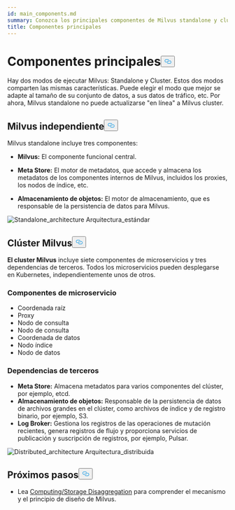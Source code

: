```yaml
---
id: main_components.md
summary: Conozca los principales componentes de Milvus standalone y cluster.
title: Componentes principales
---
```


<h1 id="Main-Components" class="common-anchor-header">Componentes principales<button data-href="#Main-Components" class="anchor-icon" translate="no">
      <svg translate="no"
        aria-hidden="true"
        focusable="false"
        height="20"
        version="1.1"
        viewBox="0 0 16 16"
        width="16"
      >
        <path
          fill="#0092E4"
          fill-rule="evenodd"
          d="M4 9h1v1H4c-1.5 0-3-1.69-3-3.5S2.55 3 4 3h4c1.45 0 3 1.69 3 3.5 0 1.41-.91 2.72-2 3.25V8.59c.58-.45 1-1.27 1-2.09C10 5.22 8.98 4 8 4H4c-.98 0-2 1.22-2 2.5S3 9 4 9zm9-3h-1v1h1c1 0 2 1.22 2 2.5S13.98 12 13 12H9c-.98 0-2-1.22-2-2.5 0-.83.42-1.64 1-2.09V6.25c-1.09.53-2 1.84-2 3.25C6 11.31 7.55 13 9 13h4c1.45 0 3-1.69 3-3.5S14.5 6 13 6z"
        ></path>
      </svg>
    </button></h1><p>Hay dos modos de ejecutar Milvus: Standalone y Cluster. Estos dos modos comparten las mismas características. Puede elegir el modo que mejor se adapte al tamaño de su conjunto de datos, a sus datos de tráfico, etc. Por ahora, Milvus standalone no puede actualizarse "en línea" a Milvus cluster.</p>
<h2 id="Milvus-standalone" class="common-anchor-header">Milvus independiente<button data-href="#Milvus-standalone" class="anchor-icon" translate="no">
      <svg translate="no"
        aria-hidden="true"
        focusable="false"
        height="20"
        version="1.1"
        viewBox="0 0 16 16"
        width="16"
      >
        <path
          fill="#0092E4"
          fill-rule="evenodd"
          d="M4 9h1v1H4c-1.5 0-3-1.69-3-3.5S2.55 3 4 3h4c1.45 0 3 1.69 3 3.5 0 1.41-.91 2.72-2 3.25V8.59c.58-.45 1-1.27 1-2.09C10 5.22 8.98 4 8 4H4c-.98 0-2 1.22-2 2.5S3 9 4 9zm9-3h-1v1h1c1 0 2 1.22 2 2.5S13.98 12 13 12H9c-.98 0-2-1.22-2-2.5 0-.83.42-1.64 1-2.09V6.25c-1.09.53-2 1.84-2 3.25C6 11.31 7.55 13 9 13h4c1.45 0 3-1.69 3-3.5S14.5 6 13 6z"
        ></path>
      </svg>
    </button></h2><p>Milvus standalone incluye tres componentes:</p>
<ul>
<li><p><strong>Milvus:</strong> El componente funcional central.</p></li>
<li><p><strong>Meta Store:</strong> El motor de metadatos, que accede y almacena los metadatos de los componentes internos de Milvus, incluidos los proxies, los nodos de índice, etc.</p></li>
<li><p><strong>Almacenamiento de objetos:</strong> El motor de almacenamiento, que es responsable de la persistencia de datos para Milvus.</p></li>
</ul>
<p>
  
   <span class="img-wrapper"> <img translate="no" src="/docs/v2.5.x/assets/standalone_architecture.jpg" alt="Standalone_architecture" class="doc-image" id="standalone_architecture" />
   </span> <span class="img-wrapper"> <span>Arquitectura_estándar</span> </span></p>
<h2 id="Milvus-cluster" class="common-anchor-header">Clúster Milvus<button data-href="#Milvus-cluster" class="anchor-icon" translate="no">
      <svg translate="no"
        aria-hidden="true"
        focusable="false"
        height="20"
        version="1.1"
        viewBox="0 0 16 16"
        width="16"
      >
        <path
          fill="#0092E4"
          fill-rule="evenodd"
          d="M4 9h1v1H4c-1.5 0-3-1.69-3-3.5S2.55 3 4 3h4c1.45 0 3 1.69 3 3.5 0 1.41-.91 2.72-2 3.25V8.59c.58-.45 1-1.27 1-2.09C10 5.22 8.98 4 8 4H4c-.98 0-2 1.22-2 2.5S3 9 4 9zm9-3h-1v1h1c1 0 2 1.22 2 2.5S13.98 12 13 12H9c-.98 0-2-1.22-2-2.5 0-.83.42-1.64 1-2.09V6.25c-1.09.53-2 1.84-2 3.25C6 11.31 7.55 13 9 13h4c1.45 0 3-1.69 3-3.5S14.5 6 13 6z"
        ></path>
      </svg>
    </button></h2><p><strong>El cluster Milvus</strong> incluye siete componentes de microservicios y tres dependencias de terceros. Todos los microservicios pueden desplegarse en Kubernetes, independientemente unos de otros.</p>
<h3 id="Microservice-components" class="common-anchor-header">Componentes de microservicio</h3><ul>
<li>Coordenada raíz</li>
<li>Proxy</li>
<li>Nodo de consulta</li>
<li>Nodo de consulta</li>
<li>Coordenada de datos</li>
<li>Nodo índice</li>
<li>Nodo de datos</li>
</ul>
<h3 id="Third-party-dependencies" class="common-anchor-header">Dependencias de terceros</h3><ul>
<li><strong>Meta Store:</strong> Almacena metadatos para varios componentes del clúster, por ejemplo, etcd.</li>
<li><strong>Almacenamiento de objetos:</strong> Responsable de la persistencia de datos de archivos grandes en el clúster, como archivos de índice y de registro binario, por ejemplo, S3.</li>
<li><strong>Log Broker:</strong> Gestiona los registros de las operaciones de mutación recientes, genera registros de flujo y proporciona servicios de publicación y suscripción de registros, por ejemplo, Pulsar.</li>
</ul>
<p>
  
   <span class="img-wrapper"> <img translate="no" src="/docs/v2.5.x/assets/distributed_architecture.jpg" alt="Distributed_architecture" class="doc-image" id="distributed_architecture" />
   </span> <span class="img-wrapper"> <span>Arquitectura_distribuida</span> </span></p>
<h2 id="Whats-next" class="common-anchor-header">Próximos pasos<button data-href="#Whats-next" class="anchor-icon" translate="no">
      <svg translate="no"
        aria-hidden="true"
        focusable="false"
        height="20"
        version="1.1"
        viewBox="0 0 16 16"
        width="16"
      >
        <path
          fill="#0092E4"
          fill-rule="evenodd"
          d="M4 9h1v1H4c-1.5 0-3-1.69-3-3.5S2.55 3 4 3h4c1.45 0 3 1.69 3 3.5 0 1.41-.91 2.72-2 3.25V8.59c.58-.45 1-1.27 1-2.09C10 5.22 8.98 4 8 4H4c-.98 0-2 1.22-2 2.5S3 9 4 9zm9-3h-1v1h1c1 0 2 1.22 2 2.5S13.98 12 13 12H9c-.98 0-2-1.22-2-2.5 0-.83.42-1.64 1-2.09V6.25c-1.09.53-2 1.84-2 3.25C6 11.31 7.55 13 9 13h4c1.45 0 3-1.69 3-3.5S14.5 6 13 6z"
        ></path>
      </svg>
    </button></h2><ul>
<li>Lea <a href="/docs/es/v2.5.x/four_layers.md">Computing/Storage Disaggregation</a> para comprender el mecanismo y el principio de diseño de Milvus.</li>
</ul>
